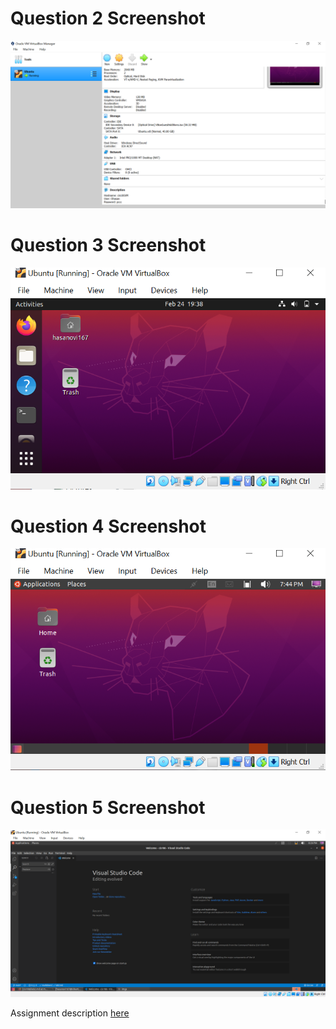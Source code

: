 # Question 2 Screenshot

![Question 2 answer](../imgs/virtualbox.png)

# Question 3 Screenshot

![Question 3 answer](../imgs/question3.png)

# Question 4 Screenshot

![Question 4 answer](../imgs/question4.png)

# Question 5 Screenshot

![Question 5 answer](../imgs/question5.png)

Assignment description [here](https://raw.githubusercontent.com/ra559/cis106/main/labs/lab2.md)